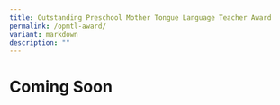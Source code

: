 ```yaml
---
title: Outstanding Preschool Mother Tongue Language Teacher Award
permalink: /opmtl-award/
variant: markdown
description: ""
---
```

# Coming Soon